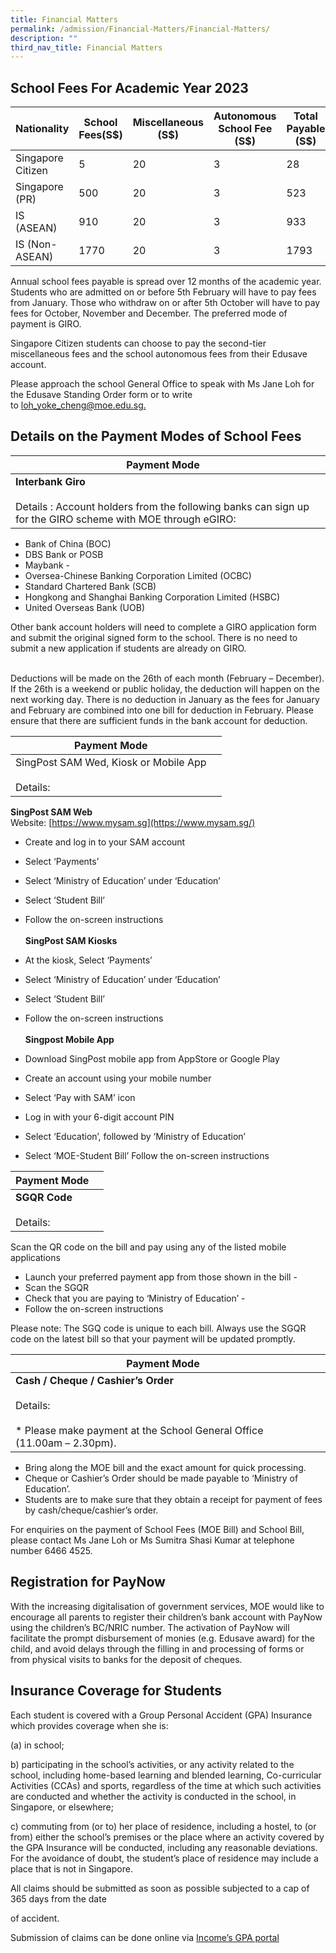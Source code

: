 ```yaml
---
title: Financial Matters
permalink: /admission/Financial-Matters/Financial-Matters/
description: ""
third_nav_title: Financial Matters
---
```

School Fees For Academic Year 2023
----------------------------------



| Nationality | School Fees(S$) | Miscellaneous (S$) | Autonomous School Fee (S$)| Total Payable (S$)|
| -------- | -------- | -------- |  -------- |  -------- |
| Singapore Citizen     | 5     | 20     | 3 | 28
| Singapore (PR) | 500 | 20 | 3 | 523
| IS (ASEAN) | 910 |20 | 3 | 933 |
| IS (Non-ASEAN) | 1770 | 20 | 3 | 1793

Annual school fees payable is spread over 12 months of the academic year. Students who are admitted on or before 5th February will have to pay fees from January. Those who withdraw on or after 5th October will have to pay fees for October, November and December. The preferred mode of payment is GIRO.

  

Singapore Citizen students can choose to pay the second-tier miscellaneous fees and the school autonomous fees from their Edusave account.  
  

Please approach the school General Office to speak with Ms Jane Loh for the Edusave Standing Order form or to write to [loh\_yoke\_cheng@moe.edu.sg.](mailto:loh_yoke_cheng@moe.edu.sg)

Details on the Payment Modes of School Fees 
--------------------------------------------


| Payment Mode | |
| -------- | -------- | 
|<b> Interbank Giro</b> <br> <br>Details :  Account holders from the following banks can sign up for the GIRO scheme with MOE through eGIRO:  

*   Bank of China (BOC) 
*   DBS Bank or POSB 
*   Maybank -                      
*   Oversea-Chinese Banking Corporation Limited (OCBC) 
*   Standard Chartered Bank (SCB)                      
*   Hongkong and Shanghai Banking Corporation Limited (HSBC)
*   United Overseas Bank (UOB)

Other bank account holders will need to complete a GIRO application form and submit the original signed form to the school. There is no need to submit a new application if students are already on GIRO.

<br> Deductions will be made on the 26th of each month (February – December). If the 26th is a weekend or public holiday, the deduction will happen on the next working day. There is no deduction in January as the fees for January and February are combined into one bill for deduction in February. Please ensure that there are sufficient funds in the bank account for deduction.  



| Payment Mode |  | 
| -------- | -------- | 
| SingPost SAM Wed, Kiosk or Mobile App<br> <br> Details:    | 

<b>SingPost SAM Web</b><br>
Website: [https://www.mysam.sg](https://www.mysam.sg/)  
  

*   Create and log in to your SAM account 
*   Select ‘Payments’ 
*   Select ‘Ministry of Education’ under ‘Education’ 
*   Select ‘Student Bill’ 
*   Follow the on-screen instructions   <br><br>
<b>SingPost SAM Kiosks </b><br>

*   At the kiosk, Select ‘Payments’
*   Select ‘Ministry of Education’ under ‘Education’
*   Select ‘Student Bill’ 
*   Follow the on-screen instructions   <br><br>
<b>Singpost Mobile App   </B>
*   Download SingPost mobile app from AppStore or Google Play 
*   Create an account using your mobile number 
*   Select ‘Pay with SAM’ icon 
*   Log in with your 6-digit account PIN
*   Select ‘Education’, followed by ‘Ministry of Education’
*   Select ‘MOE-Student Bill’ Follow the on-screen instructions

| Payment Mode |  | 
| -------- | -------- | 
|<b>SGQR Code</b> <br><br>Details: | 

Scan the QR code on the bill and pay using any of the listed mobile applications  
*   Launch your preferred payment app from those shown in the bill -
*   Scan the SGQR 
*   Check that you are paying to ‘Ministry of Education’ -                   
*   Follow the on-screen instructions

Please note: The SGQ code is unique to each bill. Always use the SGQR code on the latest bill so that your payment will be updated promptly.

| Payment Mode |  | 
| -------- | -------- | 
|<b>Cash / Cheque / Cashier’s Order</b> <br><br>Details: <br><br>*   Please make payment at the School General Office (11.00am – 2.30pm).| 


*   Bring along the MOE bill and the exact amount for quick processing. 
*   Cheque or Cashier’s Order should be made payable to ‘Ministry of Education’. 
*   Students are to make sure that they obtain a receipt for payment of fees by cash/cheque/cashier’s order.

For enquiries on the payment of School Fees (MOE Bill) and School Bill, please contact Ms Jane Loh or Ms Sumitra Shasi Kumar at telephone number 6466 4525.

Registration for PayNow
-----------------------

With the increasing digitalisation of government services, MOE would like to encourage all parents to register their children’s bank account with PayNow using the children’s BC/NRIC number. The activation of PayNow will facilitate the prompt disbursement of monies (e.g. Edusave award) for the child, and avoid delays through the filling in and processing of forms or from physical visits to banks for the deposit of cheques.

Insurance Coverage for Students
-------------------------------

Each student is covered with a Group Personal Accident (GPA) Insurance which provides coverage when she is:

  

(a) in school;

  

b) participating in the school’s activities, or any activity related to the school, including home-based learning and blended learning, Co-curricular Activities (CCAs) and sports, regardless of the time at which such activities are conducted and whether the activity is conducted in the school, in Singapore, or elsewhere;

  

c) commuting from (or to) her place of residence, including a hostel, to (or from) either the school’s premises or the place where an activity covered by the GPA Insurance will be conducted, including any reasonable deviations. For the avoidance of doubt, the student’s place of residence may include a place that is not in Singapore.

  

All claims should be submitted as soon as possible subjected to a cap of 365 days from the date

of accident.

  

Submission of claims can be done online via [Income’s GPA portal](https://studentgpa.incomegroupins.com.sg/#/)